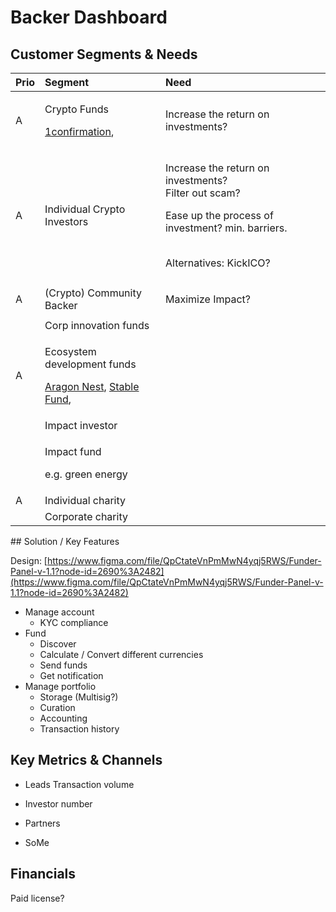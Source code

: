 # Backer Dashboard

## Customer Segments & Needs

<table>
  <thead>
    <tr>
      <th style="text-align:left">Prio</th>
      <th style="text-align:left">Segment</th>
      <th style="text-align:left">Need</th>
    </tr>
  </thead>
  <tbody>
    <tr>
      <td style="text-align:left">A</td>
      <td style="text-align:left">
        <p>Crypto Funds</p>
        <p><a href="https://www.1confirmation.com/">1confirmation</a>,</p>
      </td>
      <td style="text-align:left">
        <p>Increase the return on investments?</p>
        <p></p>
        <p></p>
      </td>
    </tr>
    <tr>
      <td style="text-align:left">A</td>
      <td style="text-align:left">Individual Crypto Investors</td>
      <td style="text-align:left">
        <p>Increase the return on investments?
          <br />Filter out scam?</p>
        <p>Ease up the process of investment? min. barriers.</p>
        <p>
          <br />Alternatives: KickICO?</p>
      </td>
    </tr>
    <tr>
      <td style="text-align:left">A</td>
      <td style="text-align:left">(Crypto) Community Backer</td>
      <td style="text-align:left">
        <p>Maximize Impact?</p>
        <p></p>
        <p></p>
      </td>
    </tr>
    <tr>
      <td style="text-align:left"></td>
      <td style="text-align:left">Corp innovation funds</td>
      <td style="text-align:left"></td>
    </tr>
    <tr>
      <td style="text-align:left">A</td>
      <td style="text-align:left">
        <p>Ecosystem development funds</p>
        <p><a href="https://github.com/aragon/nest">Aragon Nest</a>, <a href="https://stable.fund/">Stable Fund</a>,</p>
      </td>
      <td style="text-align:left"></td>
    </tr>
    <tr>
      <td style="text-align:left"></td>
      <td style="text-align:left">Impact investor</td>
      <td style="text-align:left">
        <p></p>
        <p></p>
        <p></p>
      </td>
    </tr>
    <tr>
      <td style="text-align:left"></td>
      <td style="text-align:left">
        <p>Impact fund</p>
        <p>e.g. green energy</p>
      </td>
      <td style="text-align:left"></td>
    </tr>
    <tr>
      <td style="text-align:left">A</td>
      <td style="text-align:left">Individual charity</td>
      <td style="text-align:left"></td>
    </tr>
    <tr>
      <td style="text-align:left"></td>
      <td style="text-align:left">Corporate charity</td>
      <td style="text-align:left"></td>
    </tr>
  </tbody>
</table>## Solution / Key Features

Design: [https://www.figma.com/file/QpCtateVnPmMwN4yqj5RWS/Funder-Panel-v-1.1?node-id=2690%3A2482](https://www.figma.com/file/QpCtateVnPmMwN4yqj5RWS/Funder-Panel-v-1.1?node-id=2690%3A2482)

* Manage account
  * KYC compliance
* Fund
  * Discover
  * Calculate / Convert different currencies
  * Send funds
  * Get notification
* Manage portfolio
  * Storage \(Multisig?\)
  * Curation
  * Accounting
  * Transaction history

## Key Metrics & Channels

* Leads Transaction volume
* Investor number



* Partners
* SoMe 

## Financials

Paid license?

